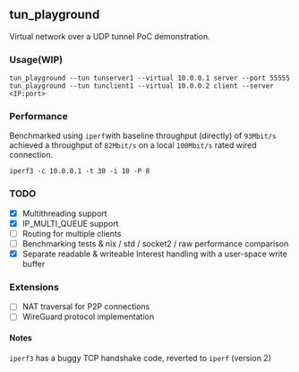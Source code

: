 ## tun_playground
Virtual network over a UDP tunnel PoC demonstration.

### Usage(WIP)
`tun_playground --tun tunserver1 --virtual 10.0.0.1 server --port 55555`
`tun_playground --tun tunclient1 --virtual 10.0.0.2 client --server <IP:port>`

### Performance
Benchmarked using `iperf`with baseline throughput (directly) of `93Mbit/s` achieved a throughput of `82Mbit/s` on a local `100Mbit/s` rated wired connection.
```
iperf3 -c 10.0.0.1 -t 30 -i 10 -P 8
```

### TODO
- [x] Multithreading support
- [x] IP_MULTI_QUEUE support
- [ ] Routing for multiple clients
- [ ] Benchmarking tests & nix / std / socket2 / raw performance comparison
- [x] Separate readable & writeable Interest handling with a user-space write buffer

### Extensions
- [ ] NAT traversal for P2P connections
- [ ] WireGuard protocol implementation

#### Notes
`iperf3` has a buggy TCP handshake code, reverted to `iperf` (version 2)